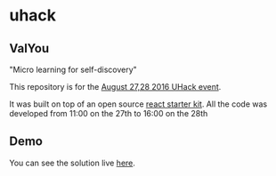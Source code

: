 # uhack

## ValYou

"Micro learning for self-discovery"

This repository is for the [August 27,28 2016 UHack event](http://www.utas.edu.au/uhack).

It was built on top of an open source [react starter kit](https://github.com/LunaITSolutions/react-starter-kit).
All the code was developed from 11:00 on the 27th to 16:00 on the 28th

## Demo
You can see the solution live [here](https://morning-tundra-60382.herokuapp.com/).


